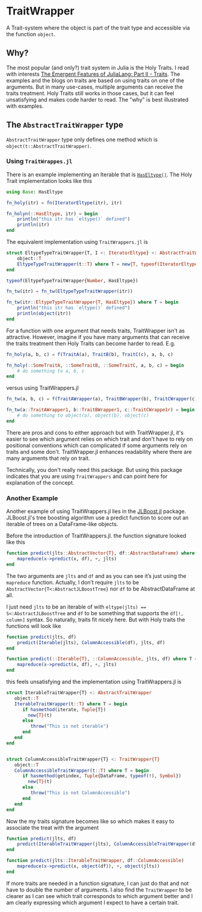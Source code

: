 # TraitWrapper

A Trait-system where the object is part of the trait type and accessible via
the function `object`.

## Why?
The most popular (and only?) trait system in Julia is the Holy Traits. I read with interests [The Emergent Features of JuliaLang: Part II - Traits](https://invenia.github.io/blog/2019/11/06/julialang-features-part-2/). The examples and the blogs on traits are based on using traits on one of the arguments. But in many use-cases, multiple arguments can receive the traits treatment. Holy Traits still works in those cases,   but it can feel unsatisfying and makes code harder to read. The "why" is best illustrated with examples.

## The `AbstractTraitWrapper` type
`AbstractTraitWrapper` type only defines one method which is `object(t::AbstractTraitWrapper)`.

### Using `TraitWrappes.jl`

There is an example implementing an Iterable that is [`HasEltype()`](https://docs.julialang.org/en/v1/manual/interfaces/). The Holy Trait implementation looks like this

```julia
using Base: HasEltype

fn_holy(itr) = fn(IteratorEltype(itr), itr)

fn_holyn(::HasEltype, itr) = begin
	println("this itr has `eltype()` defined")
	println(itr)
end
```

The equivalent implementation using `TraitWrappers.jl` is

```julia
struct EltypeTypeTraitWrapper{T, I <: IteratorEltype} <: AbstractTraitWrapper
	object::T
	EltypeTypeTraitWrapper(t::T) where T = new{T, typeof(IteratorEltype(t))}(t)
end

typeof(EltypeTypeTraitWrapper{Number, HasEltype})

fn_tw(itr) = fn_tw(EltypeTypeTraitWrapper(itr))

fn_tw(itr::EltypeTypeTraitWrapper{T, HasEltype}) where T = begin
	println("this itr has `eltype()` defined")
	println(object(itr))
end
```

For a function with one argument that needs traits, TraitWrapper isn't as attractive. However, imagine if you have many arguments that can receive the traits treatment then Holy Traits can become harder to read. E.g.

```julia
fn_holy(a, b, c) = f(TraitA(a), TraitB(b), TraitC(c), a, b, c)

fn_holy(::SomeTraitA, ::SomeTraitB, ::SomeTraitC, a, b, c) = begin
	# do something to a, b, c
end
```

versus using TraitWrappers.jl

```julia
fn_tw(a, b, c) = f(TraitAWrapper(a), TraitBWrapper(b), TraitCWrapper(c))

fn_tw(a::TraitAWrapper1, b::TraitBWrapper1, c::TraitCWrappe1r) = begin
	# do something to object(a), object(b), object(c)
end
```

There are pros and cons to either approach but with TraitWrapper.jl, it's easier to see which argument relies on which trait and don't have to rely on positional conventions which can complicated if some arguments rely on traits and some don't. TraitWrapper.jl enhances readability where there are many arguments that rely on trait.

Technically, you don't really need this package. But using this package indicates that you are using `TraitWrappers` and can point here for explanation of the concept.

### Another Example

Another example of using TraitWrappers.jl lies in the [JLBoost.jl](https://github.com/xiaodaigh/JLBoost.jl) package. JLBoost.jl's tree boosting algorithm use a predict function to score out an iterable of trees on a DataFrame-like objects.

Before the introduction of TraitWrappers.jl. the function signature looked like this

```julia
function predict(jlts::AbstractVector{T}, df::AbstractDataFrame) where T <:AbstractJLBoostTree
	mapreduce(x->predict(x, df), +, jlts)
end
```

The two arguments are `jlts` and `df` and as you can see it’s just using the `mapreduce` function. Actually, I don’t require `jlts` to be `AbstractVector{T<:AbstractJLBoostTree}` nor `df` to be AbstractDataFrame at all.

I just need `jlts` to be an iterable of with `eltype(jlts) == S<:AbstractJLBoostTree` and `df` to be something that supports the `df[!, column]` syntax. So naturally, traits fit nicely here. But with Holy traits the functions will look like

```julia
function predict(jlts, df)
    predict(Iterable(jlts), ColumnAccessible(df), jlts, df)
end

function predict(::Iterable{T}, ::ColumnAccessible, jlts, df) where T <:AbstractJLBoostTree
	mapreduce(x->predict(x, df), +, jlts)
end
```

this feels unsatisfying and the implementation using TraitWrappers.jl is

```julia
struct IterableTraitWrapper{T} <: AbstractTraitWrapper
   object::T
   IterableTraitWrapper(t::T) where T = begin
      if hasmethod(iterate, Tuple{T})
      	new{T}(t)
      else
         throw("This is not iterable")
      end
   end
end


struct ColumnAccessibleTraitWrapper{T} <: TraitWrapper{T}
   object::T
   ColumnAccessibleTraitWrapper(t::T) where T = begin
      if hasmethod(getindex, Tuple{DataFrame, typeof(!), Symbol})
      	new{T}(t)
      else
         throw("This is not ColumnAccessible")
      end
   end
end
```

Now the my traits signature becomes like so which makes it easy to associate the treat with the argument

```julia
function predict(jlts, df)
    predict(IterableTraitWrapper(jlts), ColumnAccessibleTraitWrapper(df))
end

function predict(jlts::IterableTraitWrapper, df::ColumnAccessible)
	mapreduce(x->predict(x, object(df)), +, object(jlts))
end
```

If  more traits are needed in a function signature, I can just do that and not have to double the number of arguments. I also find the `TraitWrapper` to be clearer as I can see which trait corresponds to which argument better and I am clearly expressing which argument I expect to have a certain trait.
